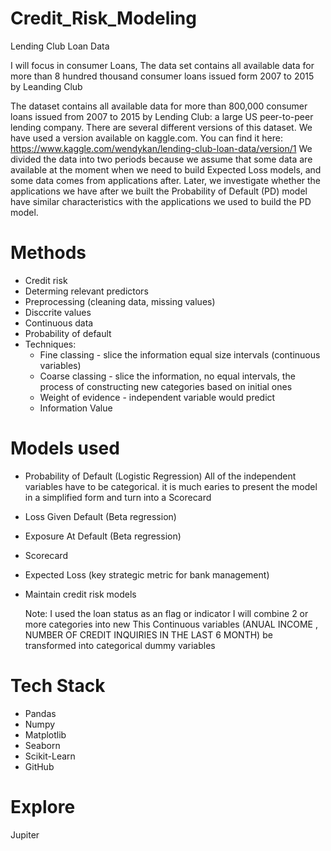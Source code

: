 # Credit_Risk_Modeling

Lending Club Loan Data

I will focus in consumer Loans, The data set contains all available data for more than 8 hundred thousand  consumer loans issued form 2007 to 2015 by Leanding Club

The dataset contains all available data for more than 800,000 consumer loans issued from 2007 to 2015 by Lending Club: a large US peer-to-peer lending company. There are several different versions of this dataset. We have used a version available on kaggle.com. You can find it here: https://www.kaggle.com/wendykan/lending-club-loan-data/version/1
We divided the data into two periods because we assume that some data are available at the moment when we need to build Expected Loss models, and some data comes from applications after. Later, we investigate whether the applications we have after we built the Probability of Default (PD) model have similar characteristics with the applications we used to build the PD model.

# Methods 
- Credit risk
- Determing relevant predictors
- Preprocessing (cleaning data, missing values)
- Disccrite values
- Continuous data
- Probability of default
- Techniques:
  - Fine classing - slice the information equal size intervals (continuous variables)
  - Coarse classing - slice the information,  no equal intervals, the process of constructing new categories based on initial ones 
  - Weight of evidence - independent variable would predict
  - Information Value

# Models used
- Probability of Default (Logistic Regression)
    All of the independent variables have to be categorical. it is much earies to present the model in a simplified form and turn into a Scorecard
- Loss Given Default (Beta regression)
- Exposure At Default (Beta regression)
- Scorecard
- Expected Loss (key strategic metric for bank management)
- Maintain credit risk models

  Note:
  I used the loan status as an flag or indicator
  I will combine 2 or more categories into new
  This Continuous variables (ANUAL INCOME , NUMBER OF CREDIT INQUIRIES IN THE LAST 6 MONTH) be transformed into categorical dummy variables  

# Tech Stack
- Pandas
- Numpy
- Matplotlib
- Seaborn
- Scikit-Learn
- GitHub

# Explore

Jupiter








 
